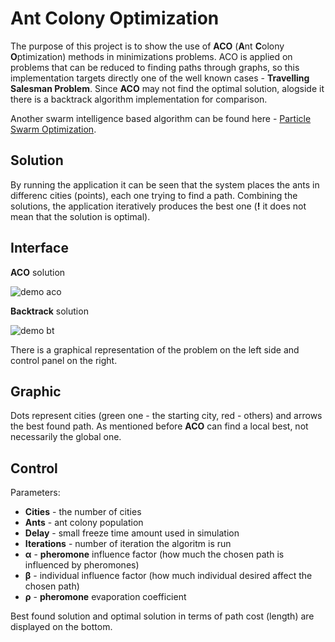 # Ant Colony Optimization

The purpose of this project is to show the use of **ACO** (**A**nt **C**olony **O**ptimization)
methods in minimizations problems. ACO is applied on problems that can be reduced to finding paths 
through graphs, so this implementation targets directly one of the well known cases - **Travelling
Salesman Problem**. Since **ACO** may not find the optimal solution, alogside it there is a backtrack
algorithm implementation for comparison.

Another swarm intelligence based algorithm can be found here - 
[Particle Swarm Optimization](https://github.com/Iulian-Stan/ParticleSwarmOptimization).

## Solution

By running the application it can be seen that the system places the ants in differenc cities (points), 
each one trying to find a path. Combining the solutions, the application iteratively produces the 
best one (**!** it does not mean that the solution is optimal). 

## Interface 

**ACO** solution

![demo aco](https://raw.githubusercontent.com/Iulian-Stan/AntColonyOptimization/007bc8ab8c6d810cbf6e76083c8fa28b72f6b0fc/demo%20aco.PNG)

**Backtrack** solution

![demo bt](https://raw.githubusercontent.com/Iulian-Stan/AntColonyOptimization/007bc8ab8c6d810cbf6e76083c8fa28b72f6b0fc/demo%20bt.PNG)

There is a graphical representation of the problem on the left side and control panel on the right.

## Graphic
Dots represent cities (green one - the starting city, red - others) and arrows the best found path. 
As mentioned before **ACO** can find a local best, not necessarily the global one.  

## Control
Parameters:
* **Cities** - the number of cities
* **Ants** - ant colony population
* **Delay** - small freeze time amount used in simulation
* **Iterations** - number of iteration the algoritm is run
* **α** - **pheromone** influence factor (how much the chosen path is influenced by pheromones)
* **β** - individual influence factor (how much individual desired affect the chosen path)
* **ρ** - **pheromone** evaporation coefficient

Best found solution and optimal solution in terms of path cost (length) are displayed on the bottom.
